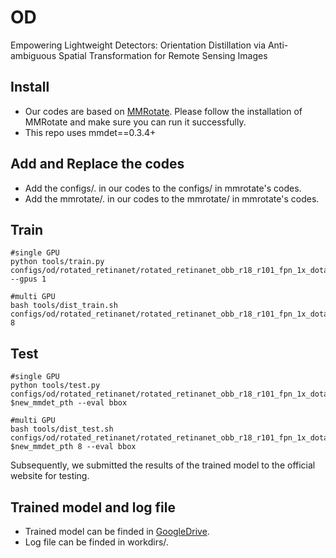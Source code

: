 # OD
Empowering Lightweight Detectors: Orientation Distillation via Anti-ambiguous Spatial Transformation for Remote Sensing Images
## Install
  - Our codes are based on [MMRotate](https://github.com/open-mmlab/mmrotate). Please follow the installation of MMRotate and make sure you can run it successfully.
  - This repo uses mmdet==0.3.4+
  
## Add and Replace the codes
  - Add the configs/. in our codes to the configs/ in mmrotate's codes.
  - Add the mmrotate/. in our codes to the mmrotate/ in mmrotate's codes.
  
## Train
```
#single GPU
python tools/train.py configs/od/rotated_retinanet/rotated_retinanet_obb_r18_r101_fpn_1x_dota_le90.py --gpus 1

#multi GPU
bash tools/dist_train.sh configs/od/rotated_retinanet/rotated_retinanet_obb_r18_r101_fpn_1x_dota_le90.py 8
```

## Test

```
#single GPU
python tools/test.py configs/od/rotated_retinanet/rotated_retinanet_obb_r18_r101_fpn_1x_dota_le90.py $new_mmdet_pth --eval bbox

#multi GPU
bash tools/dist_test.sh configs/od/rotated_retinanet/rotated_retinanet_obb_r18_r101_fpn_1x_dota_le90.py $new_mmdet_pth 8 --eval bbox
```
Subsequently, we submitted the results of the trained model to the official website for testing.

## Trained model and log file
  - Trained model can be finded in [GoogleDrive]( https://pan.baidu.com/s/1UzCgvobiv9mlHZqP8qnIfQ?pwd=uwj3).
  - Log file can be finded in workdirs/.

